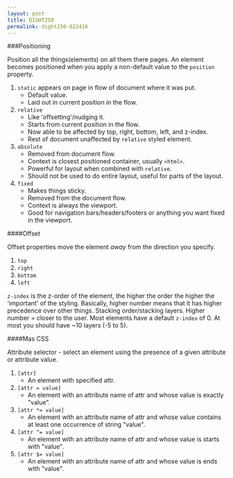 ```yaml
---
layout: post
title: DIGHT250
permalink: dight250-022416
---
```


###Positioning

Position all the things(elements) on all them there pages. An element becomes positioned when you apply a non-default value to the `position` property.

1. `static` appears on page in flow of document where it was put.
    - Default value.
    - Laid out in current position in the flow.
2. `relative` 
    - Like 'offsetting'/nudging it.
    - Starts from current position in the flow.
    - Now able to be affected by top, right, bottom, left, and z-index.
    - Rest of document unaffected by `relative` styled element.
3. `absolute`
    - Removed from document flow.
    - Context is closest positioned container, usually `<html>`.
    - Powerful for layout when combined with `relative`.
    - Should not be used to do entire layout, useful for parts of the layout.
4. `fixed`
    - Makes things sticky.
    - Removed from the document flow.
    - Context is always the viewport.
    - Good for navigation bars/headers/footers or anything you want fixed in the viewport.
    

####Offset

Offset properties move the element _away_ from the direction you specify.

1. `top`
2. `right`
3. `bottom`
4. `left`


`z-index` is the z-order of the element, the higher the order the higher the 'important' of the styling. Basically, higher number means that it has higher precedence over other things. Stacking order/stacking layers. Higher number = closer to the user. Most elements have a default `z-index` of 0. At most you should have ~10 layers (-5 to 5).


####Mas CSS

Attribute selector - select an element using the presence of a given attribute or attribute value.

1. `[attr]`  
    - An element with specified attr.
2. `[attr = value]`
    - An element with an attribute name of attr and whose value is exactly "value".
3. `[attr *= value]`
    - An element with an attribute name of attr and whose value contains at least one occurrence of string "value".
4. `[attr ^= value]`
    - An element with an attribute name of attr and whose value is starts with "value".
5. `[attr $= value]`
    - An element with an attribute name of attr and whose value is ends with "value".

